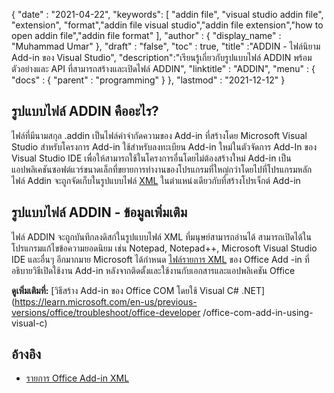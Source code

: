 {
  "date" : "2021-04-22",
  "keywords": [ "addin file", "visual studio addin file", "extension", "format","addin file visual studio","addin file extension","how to open addin file","addin file format" ],
  "author" : {
    "display_name" : "Muhammad Umar"
},
  "draft" : "false",
  "toc" : true,
  "title" :"ADDIN - ไฟล์นิยาม Add-in ของ Visual Studio",
  "description":"เรียนรู้เกี่ยวกับรูปแบบไฟล์ ADDIN พร้อมตัวอย่างและ API ที่สามารถสร้างและเปิดไฟล์ ADDIN",
  "linktitle" : "ADDIN",
  "menu" : {
    "docs" : {
      "parent" : "programming"
}
},
  "lastmod" : "2021-12-12"
}

## รูปแบบไฟล์ ADDIN คืออะไร?

ไฟล์ที่มีนามสกุล .addin เป็นไฟล์คำจำกัดความของ Add-in ที่สร้างโดย Microsoft Visual Studio สำหรับโครงการ Add-in ใช้สำหรับลงทะเบียน Add-in ใหม่ในตัวจัดการ Add-In ของ Visual Studio IDE เพื่อให้สามารถใช้ในโครงการอื่นโดยไม่ต้องสร้างใหม่ Add-in เป็นแอปพลิเคชันซอฟต์แวร์ขนาดเล็กที่ขยายการทำงานของโปรแกรมที่ใหญ่กว่าโดยไปที่โปรแกรมหลัก ไฟล์ Addin จะถูกจัดเก็บในรูปแบบไฟล์ [XML](/th/web/xml/) ในตำแหน่งเดียวกับที่สร้างโปรเจ็กต์ Add-in

## รูปแบบไฟล์ ADDIN - ข้อมูลเพิ่มเติม

ไฟล์ ADDIN จะถูกบันทึกลงดิสก์ในรูปแบบไฟล์ XML ที่มนุษย์สามารถอ่านได้ สามารถเปิดได้ในโปรแกรมแก้ไขข้อความยอดนิยม เช่น Notepad, Notepad++, Microsoft Visual Studio IDE และอื่นๆ อีกมากมาย Microsoft ได้กำหนด [ไฟล์รายการ XML](https://learn.microsoft.com/en-us/office/dev/add-ins/develop/add-in-manifests?tabs=tabid-1) ของ Office Add -in ที่อธิบายวิธีเปิดใช้งาน Add-in หลังจากติดตั้งและใช้งานกับเอกสารและแอปพลิเคชัน Office

**ดูเพิ่มเติมที่:** [วิธีสร้าง Add-in ของ Office COM โดยใช้ Visual C# .NET](https://learn.microsoft.com/en-us/previous-versions/office/troubleshoot/office-developer /office-com-add-in-using-visual-c)

## อ้างอิง

* [รายการ Office Add-in XML](https://learn.microsoft.com/en-us/office/dev/add-ins/develop/add-in-manifests?tabs=tabid-1)

